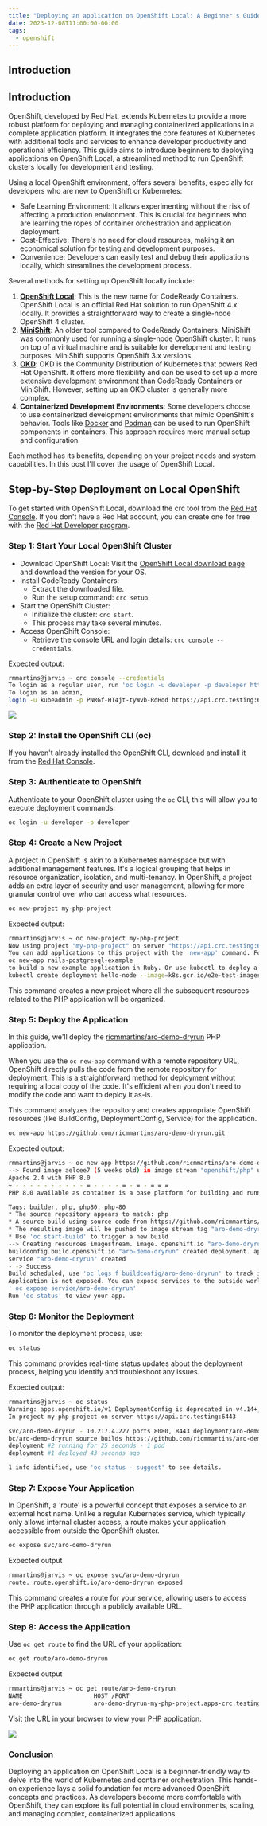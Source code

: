```yaml
---
title: "Deploying an application on OpenShift Local: A Beginner's Guide"
date: 2023-12-08T11:00:00-00:00
tags:
  - openshift
---
```


## Introduction

## Introduction

OpenShift, developed by Red Hat, extends Kubernetes to provide a more robust platform for deploying and managing containerized applications in a complete application platform. It integrates the core features of Kubernetes with additional tools and services to enhance developer productivity and operational efficiency. This guide aims to introduce beginners to deploying applications on OpenShift Local, a streamlined method to run OpenShift clusters locally for development and testing.

Using a local OpenShift environment, offers several benefits, especially for developers who are new to OpenShift or Kubernetes:

- Safe Learning Environment: It allows experimenting without the risk of affecting a production environment. This is crucial for beginners who are learning the ropes of container orchestration and application deployment.
- Cost-Effective: There's no need for cloud resources, making it an economical solution for testing and development purposes.
- Convenience: Developers can easily test and debug their applications locally, which streamlines the development process.

Several methods for setting up OpenShift locally include:

1. **[OpenShift Local](https://developers.redhat.com/products/openshift-local/overview)**: This is the new name for CodeReady Containers. OpenShift Local is an official Red Hat solution to run OpenShift 4.x locally. It provides a straightforward way to create a single-node OpenShift 4 cluster.
2. **[MiniShift](https://github.com/minishift/minishift)**: An older tool compared to CodeReady Containers. MiniShift was commonly used for running a single-node OpenShift cluster. It runs on top of a virtual machine and is suitable for development and testing purposes. MiniShift supports OpenShift 3.x versions.
3. **[OKD](https://www.okd.io/)**: OKD is the Community Distribution of Kubernetes that powers Red Hat OpenShift. It offers more flexibility and can be used to set up a more extensive development environment than CodeReady Containers or MiniShift. However, setting up an OKD cluster is generally more complex.
4. **Containerized Development Environments**: Some developers choose to use containerized development environments that mimic OpenShift's behavior. Tools like [Docker](https://www.docker.com/) and [Podman](https://podman.io/) can be used to run OpenShift components in containers. This approach requires more manual setup and configuration.

Each method has its benefits, depending on your project needs and system capabilities. In this post I'll cover the usage of OpenShift Local.

## Step-by-Step Deployment on Local OpenShift

To get started with OpenShift Local, download the crc tool from the [Red Hat Console](https://console.redhat.com/openshift/create/local). If you don't have a Red Hat account, you can create one for free with the [Red Hat Developer program](https://developers.redhat.com/about).

### Step 1: Start Your Local OpenShift Cluster

- Download OpenShift Local: Visit the [OpenShift Local download page](https://cloud.redhat.com/openshift/install/crc/installer-provisioned) and download the version for your OS.
- Install CodeReady Containers:
  - Extract the downloaded file.
  - Run the setup command: `crc setup`.
- Start the OpenShift Cluster:
  - Initialize the cluster: `crc start`.
  - This process may take several minutes.
- Access OpenShift Console:
  - Retrieve the console URL and login details: `crc console --credentials`.

 Expected output:

 ```bash
rmmartins@jarvis ~ сгс console --credentials
To login as a regular user, run 'oc login -u developer -p developer https://api.crc. testing:6443'.
To login as an admin,
login -u kubeadmin -p PNRGf-HT4jt-tyWvb-RdHqd https://api.crc.testing:6443'
```

![](/assets/images/openshiftlocal.png)

### Step 2: Install the OpenShift CLI (oc)

If you haven't already installed the OpenShift CLI, download and install it from the [Red Hat Console](https://console.redhat.com/openshift/downloads#tool-oc).

### Step 3: Authenticate to OpenShift

Authenticate to your OpenShift cluster using the `oc` CLI,  this will allow you to execute deployment commands:

```bash
oc login -u developer -p developer
```

### Step 4: Create a New Project

A project in OpenShift is akin to a Kubernetes namespace but with additional management features. It's a logical grouping that helps in resource organization, isolation, and multi-tenancy. In OpenShift, a project adds an extra layer of security and user management, allowing for more granular control over who can access what resources.

```bash
oc new-project my-php-project
```

Expected output:

```bash
rmmartins@jarvis ~ oc new-project my-php-project
Now using project "my-php-project" on server "https://api.crc.testing:6443".
You can add applications to this project with the 'new-app' command. For example, try:
oc new-app rails-postgresql-example
to build a new example application in Ruby. Or use kubectl to deploy a simple Kubernetes application:
kubectl create deployment hello-node --image=k8s.gcr.io/e2e-test-images/agnhost:2.33 -- /agnhost serve-hostname
```

This command creates a new project where all the subsequent resources related to the PHP application will be organized.

### Step 5: Deploy the Application

In this guide, we'll deploy the [ricmmartins/aro-demo-dryrun](https://github.com/ricmmartins/aro-demo-dryrun) PHP application. 

When you use the `oc new-app` command with a remote repository URL, OpenShift directly pulls the code from the remote repository for deployment. This is a straightforward method for deployment without requiring a local copy of the code. It's efficient when you don't need to modify the code and want to deploy it as-is.

This command analyzes the repository and creates appropriate OpenShift resources (like BuildConfig, DeploymentConfig, Service) for the application.

```bash
oc new-app https://github.com/ricmmartins/aro-demo-dryrun.git
```

Expected output:

```bash
rmmartins@jarvis ~ oc new-app https://github.com/ricmmartins/aro-demo-dryrun.git
--> Found image aelcee7 (5 weeks old) in image stream "openshift/php" under tag "8.0-ubi8" for "php"
Apache 2.4 with PHP 8.0
~ - - - - - - - - - - = - - - - = - = - = = =
PHP 8.0 available as container is a base platform for building and running various PHP 8.0 applications and frameworks. PHP is an HTML-embedded scripting language. PHP attempts to make it easy for developers to write dynamically generated web pages. PHP also offers built-in database integration for several commercial and non-commercia \ database management systems, so writing a database-enabled webpage with PHP is fairly simple. The most common use of PHP coding is probably as a replacement for CGI scripts.

Tags: builder, php, php80, php-80
* The source repository appears to match: php
* A source build using source code from https://github.com/ricmmartins/aro-demo-dryrun.git will be created
* The resulting image will be pushed to image stream tag "aro-demo-dryrun: latest"
* Use 'oc start-build' to trigger a new build
--> Creating resources imagestream. image. openshift.io "aro-demo-dryrun" created
buildconfig.build.openshift.io "aro-demo-dryrun" created deployment. apps "aro-demo-dryrun" created
service "aro-demo-dryrun" created
- -> Success
Build scheduled, use 'oc logs f buildconfig/aro-demo-dryrun' to track its progress.
Application is not exposed. You can expose services to the outside world by executing one or more of the commands below:
' ос expose service/aro-demo-dryrun'
Run 'ос status' to view your app.
```

### Step 6: Monitor the Deployment

To monitor the deployment process, use:

```bash
oc status
```
This command provides real-time status updates about the deployment process, helping you identify and troubleshoot any issues.

Expected output:

```bash
rmmartins@jarvis ~ oc status
Warning: apps.openshift.io/v1 DeploymentConfig is deprecated in v4.14+, unavailable in v4.10000+
In project my-php-project on server https://api.crc.testing:6443

svc/aro-demo-dryrun - 10.217.4.227 ports 8080, 8443 deployment/aro-demo-dryrun deploys istag/aro-demo-dryrun:latest <-
bc/aro-demo-dryrun source builds https://github.com/ricmmartins/aro-demo-dryrun.git on openshift/php:8.0-ubi8
deployment #2 running for 25 seconds - 1 pod
deployment #1 deployed 43 seconds ago

1 info identified, use 'oc status - suggest' to see details.
```

### Step 7: Expose Your Application

In OpenShift, a 'route' is a powerful concept that exposes a service to an external host name. Unlike a regular Kubernetes service, which typically only allows internal cluster access, a route makes your application accessible from outside the OpenShift cluster.

```bash
oc expose svc/aro-demo-dryrun
```

Expected output

```bash
rmmartins@jarvis ~ ос expose svc/aro-demo-dryrun
route. route.openshift.io/aro-demo-dryrun exposed
```

This command creates a route for your service, allowing users to access the PHP application through a publicly available URL.

### Step 8: Access the Application

Use `oc get route` to find the URL of your application:

```bash
oc get route/aro-demo-dryrun
```

Expected output

```bash
rmmartins@jarvis ~ oc get route/aro-demo-dryrun
NAME                    HOST /PORT                                        PATH     SERVICES          PORT      TERMINATION    WILDCARD
aro-demo-dryrun         aro-demo-dryrun-my-php-project.apps-crc.testing            aro-demo-dryrun   8080- tcp                None
```

Visit the URL in your browser to view your PHP application.

![](/assets/images/phpapp.png)

### Conclusion

Deploying an application on OpenShift Local is a beginner-friendly way to delve into the world of Kubernetes and container orchestration. This hands-on experience lays a solid foundation for more advanced OpenShift concepts and practices. As developers become more comfortable with OpenShift, they can explore its full potential in cloud environments, scaling, and managing complex, containerized applications.
